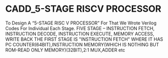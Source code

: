 # CADD_5-STAGE RISCV PROCESSOR
To Design A “5-STAGE RISC V PROCESSOR” For That We Wrote Verilog Codes For Individual Each Stage. FIVE STAGE – INSTRUCTION FETCH, INSTRUCTION DECODE, INSTRUCTION EXECUTE, MEMORY ACCESS, WRITE BACK
THE FIRST STAGE IS "INSTRUCTION FETCH" WHERE IT HAS PC COUNTER(64BIT),INSTRUCTION MEMORY(WHICH IS NOTHING BUT ROM-READ ONLY MEMORY)(32BIT),2:1 MUX,ADDER etc
